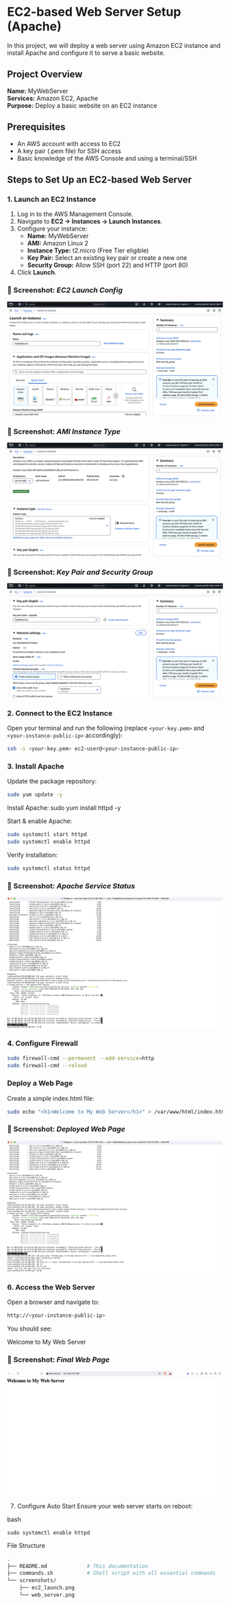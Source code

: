 # EC2-based Web Server Setup (Apache)

In this project, we will deploy a web server using Amazon EC2 instance and install Apache and configure it to serve a basic website.

## Project Overview

**Name:** MyWebServer  
**Services:** Amazon EC2, Apache  
**Purpose:** Deploy a basic website on an EC2 instance

## Prerequisites

- An AWS account with access to EC2
- A key pair (.pem file) for SSH access
- Basic knowledge of the AWS Console and using a terminal/SSH

## Steps to Set Up an EC2-based Web Server

### 1. Launch an EC2 Instance

1. Log in to the AWS Management Console.
2. Navigate to **EC2 → Instances → Launch Instances**.
3. Configure your instance:
   - **Name:** MyWebServer
   - **AMI:** Amazon Linux 2
   - **Instance Type:** t2.micro (Free Tier eligible)
   - **Key Pair:** Select an existing key pair or create a new one
   - **Security Group:** Allow SSH (port 22) and HTTP (port 80)
4. Click **Launch**.

### 📸 Screenshot: *EC2 Launch Config*
![S3 Bucket Creation](screenshots/ec2_launch_config.png)

### 📸 Screenshot: *AMI Instance Type*
![S3 Bucket Creation](screenshots/ami_instance_type_selection.png)

### 📸 Screenshot: *Key Pair and Security Group*
![S3 Bucket Creation](screenshots/key_pair_security_group_setup.png)


### 2. Connect to the EC2 Instance

Open your terminal and run the following (replace `<your-key.pem>` and `<your-instance-public-ip>` accordingly):

```bash
ssh -i <your-key.pem> ec2-user@<your-instance-public-ip>
```

### 3. Install Apache
Update the package repository:

```bash
sudo yum update -y
```

Install Apache:
sudo yum install httpd -y

Start & enable Apache:

```bash
sudo systemctl start httpd
sudo systemctl enable httpd
```

Verify installation:

```bash
sudo systemctl status httpd
```

### 📸 Screenshot: *Apache Service Status*
![S3 Bucket Creation](screenshots/apache_service_status.png)

### 4. Configure Firewall

```bash
sudo firewall-cmd --permanent --add-service=http
sudo firewall-cmd --reload
```

### Deploy a Web Page

Create a simple index.html file:

```bash
sudo echo "<h1>Welcome to My Web Server</h1>" > /var/www/html/index.html
```

### 📸 Screenshot: *Deployed Web Page*
![S3 Bucket Creation](screenshots/deploy_webpage_index.png)

### 6. Access the Web Server
Open a browser and navigate to:

```bash
http://<your-instance-public-ip>
```

You should see:

Welcome to My Web Server

### 📸 Screenshot: *Final Web Page*
![S3 Bucket Creation](screenshots/browser_access.png)

7. Configure Auto Start
Ensure your web server starts on reboot:

bash
```
sudo systemctl enable httpd
```

File Structure

``` bash
.
├── README.md             # This documentation
├── commands.sh           # Shell script with all essential commands
└── screenshots/
    ├── ec2_launch.png
    └── web_server.png
```


